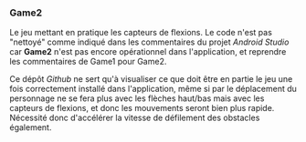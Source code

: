 ### Game2
Le jeu mettant en pratique les capteurs de flexions.
Le code n'est pas "nettoyé" comme indiqué dans les commentaires du projet *Android Studio* car **Game2** n'est pas encore opérationnel dans l'application, et reprendre les commentaires de Game1 pour Game2.

Ce dépôt *Github* ne sert qu'à visualiser ce que doit être en partie le jeu une fois correctement installé dans l'application, même si par le déplacement du personnage ne se fera plus avec les flèches haut/bas mais avec les capteurs de flexions, et donc les mouvements seront bien plus rapide. Nécessité donc d'accélérer la vitesse de défilement des obstacles également.
